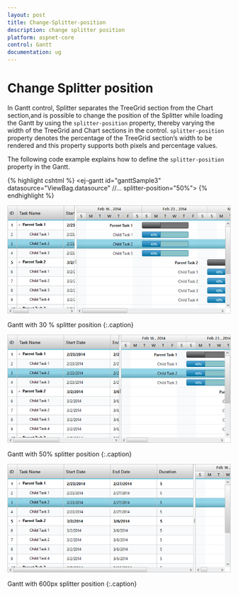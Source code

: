 ```yaml
---
layout: post
title: Change-Splitter-position
description: change splitter position
platform: aspnet-core
control: Gantt
documentation: ug
---
```


# Change Splitter position

In Gantt control, Splitter separates the TreeGrid section from the Chart section,and is possible to change the position of the Splitter while loading the Gantt by using the `splitter-position` property, thereby varying the width of the TreeGrid and Chart sections in the control.  `splitter-position` property denotes the percentage of the TreeGrid section’s width to be rendered and this property supports both pixels and percentage values.

The following code example explains how to define the `splitter-position` property in the Gantt.

{% highlight cshtml %}
<ej-gantt id="ganttSample3" datasource="ViewBag.datasource" 
        //...
        splitter-position="50%">
  </ejGantt>
{% endhighlight %}

![](Change-Splitter-position_images/Change-Splitter-position_img2.png)

Gantt with 30 % splitter position
{:.caption}

![](Change-Splitter-position_images/Change-Splitter-position_img3.png)

Gantt with 50% splitter position
{:.caption}

![](Change-Splitter-position_images/Change-Splitter-position_img4.png)

Gantt with 600px splitter position
{:.caption}

